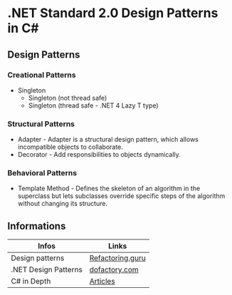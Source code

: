 # .NET Standard 2.0 Design Patterns in C#

## Design Patterns

### Creational Patterns
* Singleton
  * Singleton (not thread safe)
  * Singleton (thread safe - .NET 4 Lazy T type)

### Structural Patterns
* Adapter - Adapter is a structural design pattern, which allows incompatible objects to collaborate.
* Decorator - Add responsibilities to objects dynamically.

### Behavioral Patterns
* Template Method - Defines the skeleton of an algorithm in the superclass but lets subclasses override specific steps of the algorithm without changing its structure.

## Informations
Infos | Links
--- | --- 
Design patterns | [Refactoring.guru](https://refactoring.guru/design-patterns/csharp)
.NET Design Patterns | [dofactory.com](https://www.dofactory.com/net/design-patterns)
C# in Depth | [Articles](https://csharpindepth.com/Articles) 
